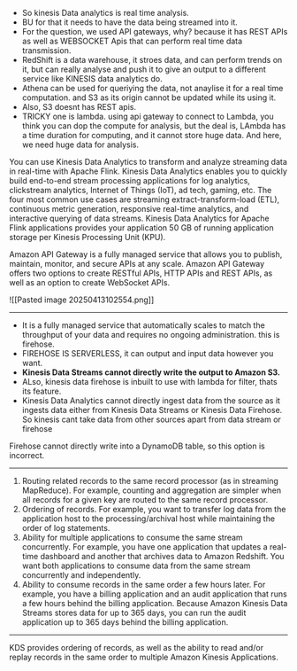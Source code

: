 - So kinesis Data analytics is real time analysis.
- BU for that it needs to have the data being streamed into it.
- For the question, we used API gateways, why? because it has REST APIs as well as WEBSOCKET Apis that can perform real time data transmission.
- RedShift is a data warehouse, it stroes data, and can perform trends on it, but can really analyse and push it to give an output to a different service like KINESIS data analytics do.
- Athena can be used for queriying the data, not anaylise it for a real time computation. and S3 as its origin cannot be updated while its using it.
- Also, S3 doesnt has REST apis.
- TRICKY one is lambda. using api gateway to connect to Lambda, you think you can dop the compute for analysis, but the deal is, LAmbda has a time duration for computing, and it cannot store huge data. And here, we need huge data for analysis.


You can use Kinesis Data Analytics to transform and analyze streaming data in real-time with Apache Flink. Kinesis Data Analytics enables you to quickly build end-to-end stream processing applications for log analytics, clickstream analytics, Internet of Things (IoT), ad tech, gaming, etc. The four most common use cases are streaming extract-transform-load (ETL), continuous metric generation, responsive real-time analytics, and interactive querying of data streams. Kinesis Data Analytics for Apache Flink applications provides your application 50 GB of running application storage per Kinesis Processing Unit (KPU).

Amazon API Gateway is a fully managed service that allows you to publish, maintain, monitor, and secure APIs at any scale. Amazon API Gateway offers two options to create RESTful APIs, HTTP APIs and REST APIs, as well as an option to create WebSocket APIs.


![[Pasted image 20250413102554.png]]


---


- It is a fully managed service that automatically scales to match the throughput of your data and requires no ongoing administration. this is firehose.
- FIREHOSE IS SERVERLESS, it can output and input data however you want.
- **Kinesis Data Streams cannot directly write the output to Amazon S3.**
- ALso, kinesis data firehose is inbuilt to use with lambda for filter, thats its feature.
- Kinesis Data Analytics cannot directly ingest data from the source as it ingests data either from Kinesis Data Streams or Kinesis Data Firehose. So kinesis cant take data from other sources apart from data stream or firehose


Firehose cannot directly write into a DynamoDB table, so this option is incorrect.


---


1. Routing related records to the same record processor (as in streaming MapReduce). For example, counting and aggregation are simpler when all records for a given key are routed to the same record processor.
2. Ordering of records. For example, you want to transfer log data from the application host to the processing/archival host while maintaining the order of log statements.
3. Ability for multiple applications to consume the same stream concurrently. For example, you have one application that updates a real-time dashboard and another that archives data to Amazon Redshift. You want both applications to consume data from the same stream concurrently and independently.
4. Ability to consume records in the same order a few hours later. For example, you have a billing application and an audit application that runs a few hours behind the billing application. Because Amazon Kinesis Data Streams stores data for up to 365 days, you can run the audit application up to 365 days behind the billing application.

---

KDS provides ordering of records, as well as the ability to read and/or replay records in the same order to multiple Amazon Kinesis Applications.